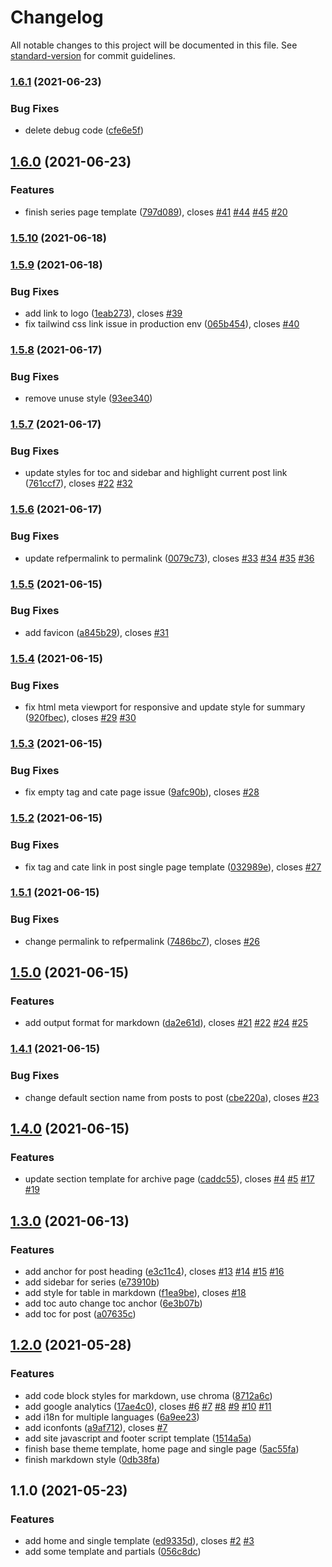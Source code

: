 # Changelog

All notable changes to this project will be documented in this file. See [standard-version](https://github.com/conventional-changelog/standard-version) for commit guidelines.

### [1.6.1](https://gitee.com/coco-next/cocodocs/compare/v1.6.0...v1.6.1) (2021-06-23)


### Bug Fixes

* delete debug code ([cfe6e5f](https://gitee.com/coco-next/cocodocs/commit/cfe6e5f6b75ff454f8630cd5a40c147837b6a668))

## [1.6.0](https://gitee.com/coco-next/cocodocs/compare/v1.5.10...v1.6.0) (2021-06-23)


### Features

* finish series page template ([797d089](https://gitee.com/coco-next/cocodocs/commit/797d089a8f40e770dd72963c67383c49aa05c9ee)), closes [#41](https://gitee.com/coco-next/cocodocs/issues/41) [#44](https://gitee.com/coco-next/cocodocs/issues/44) [#45](https://gitee.com/coco-next/cocodocs/issues/45) [#20](https://gitee.com/coco-next/cocodocs/issues/20)

### [1.5.10](https://gitee.com/coco-next/cocodocs/compare/v1.5.9...v1.5.10) (2021-06-18)

### [1.5.9](https://gitee.com/coco-next/cocodocs/compare/v1.5.8...v1.5.9) (2021-06-18)


### Bug Fixes

* add link to logo ([1eab273](https://gitee.com/coco-next/cocodocs/commit/1eab2731268f01383b02dfb3bdd8d5ec8630d1fd)), closes [#39](https://gitee.com/coco-next/cocodocs/issues/39)
* fix tailwind css link issue in production env ([065b454](https://gitee.com/coco-next/cocodocs/commit/065b45400bf103bbf463633764990ebb9d4124a0)), closes [#40](https://gitee.com/coco-next/cocodocs/issues/40)

### [1.5.8](https://gitee.com/coco-next/cocodocs/compare/v1.5.7...v1.5.8) (2021-06-17)


### Bug Fixes

* remove unuse style ([93ee340](https://gitee.com/coco-next/cocodocs/commit/93ee3404915589b152aeb780b0b7f4da4728d0bc))

### [1.5.7](https://gitee.com/coco-next/cocodocs/compare/v1.5.6...v1.5.7) (2021-06-17)


### Bug Fixes

* update styles for toc and sidebar and highlight current post link ([761ccf7](https://gitee.com/coco-next/cocodocs/commit/761ccf76e7e28f87aa4b2705221ea8e0f35ba742)), closes [#22](https://gitee.com/coco-next/cocodocs/issues/22) [#32](https://gitee.com/coco-next/cocodocs/issues/32)

### [1.5.6](https://gitee.com/coco-next/cocodocs/compare/v1.5.5...v1.5.6) (2021-06-17)


### Bug Fixes

* update refpermalink to permalink ([0079c73](https://gitee.com/coco-next/cocodocs/commit/0079c734c896120c8f90cf6d34ea5031a8e19fb9)), closes [#33](https://gitee.com/coco-next/cocodocs/issues/33) [#34](https://gitee.com/coco-next/cocodocs/issues/34) [#35](https://gitee.com/coco-next/cocodocs/issues/35) [#36](https://gitee.com/coco-next/cocodocs/issues/36)

### [1.5.5](https://gitee.com/coco-next/cocodocs/compare/v1.5.4...v1.5.5) (2021-06-15)


### Bug Fixes

* add favicon ([a845b29](https://gitee.com/coco-next/cocodocs/commit/a845b2905859fcdabb24cf5fb118dfd6ffdbfb1a)), closes [#31](https://gitee.com/coco-next/cocodocs/issues/31)

### [1.5.4](https://gitee.com/coco-next/cocodocs/compare/v1.5.3...v1.5.4) (2021-06-15)


### Bug Fixes

* fix html meta viewport for responsive and update style for summary ([920fbec](https://gitee.com/coco-next/cocodocs/commit/920fbec628ccbba1a9682e901aeddf4754cc195f)), closes [#29](https://gitee.com/coco-next/cocodocs/issues/29) [#30](https://gitee.com/coco-next/cocodocs/issues/30)

### [1.5.3](https://gitee.com/coco-next/cocodocs/compare/v1.5.2...v1.5.3) (2021-06-15)


### Bug Fixes

* fix empty tag and cate page issue ([9afc90b](https://gitee.com/coco-next/cocodocs/commit/9afc90b15d4ed0f4f71f771fd5c00754611979cb)), closes [#28](https://gitee.com/coco-next/cocodocs/issues/28)

### [1.5.2](https://gitee.com/coco-next/cocodocs/compare/v1.5.1...v1.5.2) (2021-06-15)


### Bug Fixes

* fix tag and cate link in post single page template ([032989e](https://gitee.com/coco-next/cocodocs/commit/032989e27fc7379dea9827b68e28a12f3ddc992b)), closes [#27](https://gitee.com/coco-next/cocodocs/issues/27)

### [1.5.1](https://gitee.com/coco-next/cocodocs/compare/v1.5.0...v1.5.1) (2021-06-15)


### Bug Fixes

* change permalink to refpermalink ([7486bc7](https://gitee.com/coco-next/cocodocs/commit/7486bc7239a26bba041bf54ccb73cac4824f95ee)), closes [#26](https://gitee.com/coco-next/cocodocs/issues/26)

## [1.5.0](https://gitee.com/coco-next/cocodocs/compare/v1.4.1...v1.5.0) (2021-06-15)


### Features

* add output format for markdown ([da2e61d](https://gitee.com/coco-next/cocodocs/commit/da2e61da6680f829b50abe87c3b381bdd8a24e0a)), closes [#21](https://gitee.com/coco-next/cocodocs/issues/21) [#22](https://gitee.com/coco-next/cocodocs/issues/22) [#24](https://gitee.com/coco-next/cocodocs/issues/24) [#25](https://gitee.com/coco-next/cocodocs/issues/25)

### [1.4.1](https://gitee.com/coco-next/cocodocs/compare/v1.4.0...v1.4.1) (2021-06-15)


### Bug Fixes

* change default section name from posts to post ([cbe220a](https://gitee.com/coco-next/cocodocs/commit/cbe220ae3fb92783fa1785ac3c3a982ef8a5aee8)), closes [#23](https://gitee.com/coco-next/cocodocs/issues/23)

## [1.4.0](https://github.com/wancocoding/hugo-theme-cocoding/compare/v1.3.0...v1.4.0) (2021-06-15)


### Features

* update section template for archive page ([caddc55](https://github.com/wancocoding/hugo-theme-cocoding/commit/caddc5580183d4299abb44835debca67e984441c)), closes [#4](https://github.com/wancocoding/hugo-theme-cocoding/issues/4) [#5](https://github.com/wancocoding/hugo-theme-cocoding/issues/5) [#17](https://github.com/wancocoding/hugo-theme-cocoding/issues/17) [#19](https://github.com/wancocoding/hugo-theme-cocoding/issues/19)

## [1.3.0](https://github.com/wancocoding/hugo-theme-cocoding/compare/v1.2.0...v1.3.0) (2021-06-13)


### Features

* add anchor for post heading ([e3c11c4](https://github.com/wancocoding/hugo-theme-cocoding/commit/e3c11c4f2b0d0624b19b6874e9db5bdf39a01025)), closes [#13](https://github.com/wancocoding/hugo-theme-cocoding/issues/13) [#14](https://github.com/wancocoding/hugo-theme-cocoding/issues/14) [#15](https://github.com/wancocoding/hugo-theme-cocoding/issues/15) [#16](https://github.com/wancocoding/hugo-theme-cocoding/issues/16)
* add sidebar for series ([e73910b](https://github.com/wancocoding/hugo-theme-cocoding/commit/e73910b66089987bbc03b173f795ae1cc0a8937f))
* add style for table in markdown ([f1ea9be](https://github.com/wancocoding/hugo-theme-cocoding/commit/f1ea9be3f5cb40de9cb7f960a941ec95a3ec81ab)), closes [#18](https://github.com/wancocoding/hugo-theme-cocoding/issues/18)
* add toc auto change toc anchor ([6e3b07b](https://github.com/wancocoding/hugo-theme-cocoding/commit/6e3b07bab69618718a3d892650b9ae7bf2e8b346))
* add toc for post ([a07635c](https://github.com/wancocoding/hugo-theme-cocoding/commit/a07635c89b1e0e0ba4033edf93040ba11ce22acf))

## [1.2.0](https://github.com/wancocoding/hugo-theme-cocoding/compare/v1.1.0...v1.2.0) (2021-05-28)


### Features

* add code block styles for markdown, use chroma ([8712a6c](https://github.com/wancocoding/hugo-theme-cocoding/commit/8712a6c6f5a8baa41e5f618c4eee59f86c4285a4))
* add google analytics ([17ae4c0](https://github.com/wancocoding/hugo-theme-cocoding/commit/17ae4c06e5a9348860231191f2421ecc0ed152ab)), closes [#6](https://github.com/wancocoding/hugo-theme-cocoding/issues/6) [#7](https://github.com/wancocoding/hugo-theme-cocoding/issues/7) [#8](https://github.com/wancocoding/hugo-theme-cocoding/issues/8) [#9](https://github.com/wancocoding/hugo-theme-cocoding/issues/9) [#10](https://github.com/wancocoding/hugo-theme-cocoding/issues/10) [#11](https://github.com/wancocoding/hugo-theme-cocoding/issues/11)
* add i18n for multiple languages ([6a9ee23](https://github.com/wancocoding/hugo-theme-cocoding/commit/6a9ee235f1537d3b57d23f4dc2d4d3c9b3a5995f))
* add iconfonts ([a9af712](https://github.com/wancocoding/hugo-theme-cocoding/commit/a9af71252d87da6954db5fd5407d665be5ed8604)), closes [#7](https://github.com/wancocoding/hugo-theme-cocoding/issues/7)
* add site javascript and footer script template ([1514a5a](https://github.com/wancocoding/hugo-theme-cocoding/commit/1514a5abafcca97ed76b4bf7c6cf1bae087c4aeb))
* finish base theme template, home page and single page ([5ac55fa](https://github.com/wancocoding/hugo-theme-cocoding/commit/5ac55fae037aa628c99d6c0486ba1396ce3f99bb))
* finish markdown style ([0db38fa](https://github.com/wancocoding/hugo-theme-cocoding/commit/0db38fa40a41168b65b40329a25cd0d0e1d494f3))

## 1.1.0 (2021-05-23)


### Features

* add home and single template ([ed9335d](https://github.com/wancocoding/hugo-theme-cocoding/commit/ed9335dcff264e3cc67942d4a7d1e9ec056dadef)), closes [#2](https://github.com/wancocoding/hugo-theme-cocoding/issues/2) [#3](https://github.com/wancocoding/hugo-theme-cocoding/issues/3)
* add some template and partials ([056c8dc](https://github.com/wancocoding/hugo-theme-cocoding/commit/056c8dcd09b82aa3534b0be0d11c22f7c8928d15))
